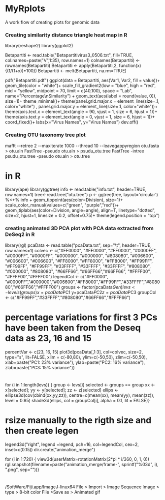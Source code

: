 # MyRplots
A work flow of creating plots for genomic data

### Creating similarity distance triangle heat map in R
library(reshape2)
library(ggplot2)

Betapartiti <- read.table("Betapartitivirus3_0506.txt", fill=TRUE, col.names=paste("V",1:35), row.names=1)
colnames(Betapartiti) <- rownames(Betapartiti)
Betapartiti <- apply(Betapartiti,2, function(x){(1/(1+x))*100})
Betapartiti <- melt(Betapartiti, na.rm=TRUE)

pdf("Betapartiti.pdf")
ggplot(data = Betapartiti, aes(Var1, Var2, fill = value))+
geom_tile(color = "white")+
scale_fill_gradient2(low = "blue", high = "red", mid = "yellow",
midpoint = 70, limit = c(40,100), space = "Lab",
name="Percentage\nSimilarity") +
geom_text(aes(label = round(value, 0)), size=1)+
theme_minimal()+
theme(panel.grid.major.x = element_line(size=.1, color="white") , panel.grid.major.y = element_line(size=.1, color="white"))+
theme(axis.text.x = element_text(angle = 90, vjust = 1,
size = 6, hjust = 1))+
theme(axis.text.y = element_text(angle = 0, vjust = 1,
size = 6, hjust = 1))+
coord_fixed()+
labs(x="Virus Names", y="Virus Names")
dev.off()

### Creating OTU taxonomy tree plot
mafft --retree 2 --maxiterate 1000 --thread 10 --leavegappyregion otu.fasta > otu.aln
FastTree -pseudo otu.aln > psudu_otu.tree
FastTree -intree psudu_otu.tree -pseudo otu.aln > otu.tree
# in R 
library(ape)
library(ggtree)
info <- read.table("info.txt", header=TRUE, row.names=1)
tree<-read.tree("otu.tree")
p <- ggtree(tree, layout='circular') %<+% info +
geom_tippoint(aes(color=Division), size=1)+
scale_color_manual(values=c("green", "purple","red"))+
geom_tiplab(aes(color=Division, angle=angle), align=T, linetype="dotted", size=2, hjust=1, linesize = 0.2, offset=0.75)+
theme(legend.position = "top")

### creating animated 3D PCA plot with PCA data extracted from DeSeq2 in R
library(rgl)
pcaData <- read.table("pcaData.txt", sep="\t", header=TRUE, row.names=1)
colvec <- c("#FF0000", "#FF0000", "#FF0000", "#0000FF", "#0000FF", "#0000FF", "#000000", "#000000", "#808080", "#006600", "#006600", "#006600", "#FF8000", "#FF8000", "#FF8000", "#FF99FF", "#FF99FF", "#FF99FF", "#33FFFF", "#33FFFF", "#33FFFF", "#808080", "#000000", "#808080", "#66FF66", "#66FF66","#66FF66", "#FFFF00", "#FFFF00","#FFFF00")
legendCol <- c("#FF0000", "#0000FF","#000000","#006600","#FF8000","#FF99FF","#33FFFF","#808080","#66FF66","#FFFF00")
groups <- factor(pcaData$Gen)
levs <- levels(groups)
x=pcaData$PC1
y=pcaData$PC2
z=pcaData$PC3
groupCol <- c("#FF99FF","#33FFFF","#808080","#66FF66","#FFFF66")
# percentage variations for first 3 PCs have been taken from the Deseq data as 23, 16 and 15
percentVar <- c(23, 16, 15)
plot3d(pcaData[,1:3], col=colvec, size=2, type="s", lit=FALSE, xlim = c(-80,80), ylim=c(-50,50), zlim=c(-50,50), xlab=paste("PC1: 23% variance"), ylab=paste("PC2: 16% variance"), zlab=paste("PC3: 15% variance"))
#
for (i in 1:length(levs)) {
    group <- levs[i]
    selected <- groups == group
    xx <- x[selected]; yy <- y[selected]; zz <- z[selected]
    ellips <- ellipse3d(cov(cbind(xx,yy,zz)),
              centre=c(mean(xx), mean(yy), mean(zz)), level = 0.95)
    shade3d(ellips, col = groupCol[i], alpha = 0.1, lit = FALSE)}
# rsize manually to the rigth size and then create legen
legend3d("right", legend =legend, pch=16, col=legendCol, cex=2, inset=c(0.15))
dir.create("animation_merge")

for (i in 1:720) {
  view3d(userMatrix=rotationMatrix(2*pi * i/360, 0, 1, 0))
  rgl.snapshot(filename=paste("animation_merge/frame-",
                              sprintf("%03d", i), ".png", sep=""))}
# 
/SoftWare/Fiji.app/ImageJ-linux64
File > Import > Image Sequence
Image > type > 8-bit color
File >Save as > Animated gif


